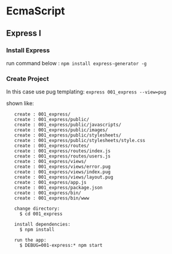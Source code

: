 # EcmaScript
## Express I
### Install Express
run command below :
`npm install express-generator -g`

### Create Project
In this case use pug templating:
`express 001_express --view=pug`

shown like:
```
   create : 001_express/
   create : 001_express/public/
   create : 001_express/public/javascripts/
   create : 001_express/public/images/
   create : 001_express/public/stylesheets/
   create : 001_express/public/stylesheets/style.css
   create : 001_express/routes/
   create : 001_express/routes/index.js
   create : 001_express/routes/users.js
   create : 001_express/views/
   create : 001_express/views/error.pug
   create : 001_express/views/index.pug
   create : 001_express/views/layout.pug
   create : 001_express/app.js
   create : 001_express/package.json
   create : 001_express/bin/
   create : 001_express/bin/www

   change directory:
     $ cd 001_express

   install dependencies:
     $ npm install

   run the app:
     $ DEBUG=001-express:* npm start
```

